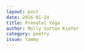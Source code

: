 ```yaml
---
layout: post 
date: 2016-01-24
title: Prenatal Yoga
author: Molly Sutton Kiefer
category: poetry
issue: tammy
---
```

